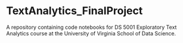 # TextAnalytics_FinalProject

A repository containing code notebooks for DS 5001 Exploratory Text Analytics course at the University of Virginia School of Data Science.
